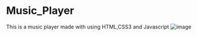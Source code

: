 # Music_Player
This is a music player made with using  HTML,CSS3 and Javascript
![image](https://github.com/alvin-dotcom/Music_Player/assets/113367440/37c85baa-5399-4456-8d51-3d13829d79a8)
